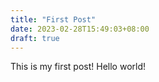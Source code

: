 ```yaml
---
title: "First Post"
date: 2023-02-28T15:49:03+08:00
draft: true
---
```


This is my first post! Hello world!
